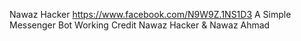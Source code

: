Nawaz Hacker
https://www.facebook.com/N9W9Z.1NS1D3
A Simple Messenger Bot Working
Credit Nawaz Hacker & Nawaz Ahmad
